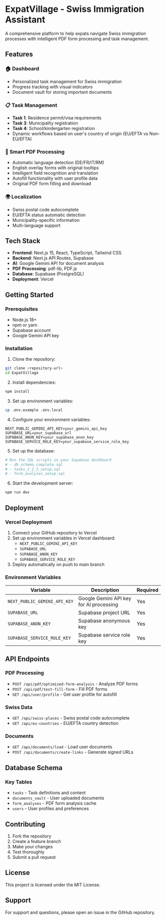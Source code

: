 # ExpatVillage - Swiss Immigration Assistant

A comprehensive platform to help expats navigate Swiss immigration processes with intelligent PDF form processing and task management.

## Features

### 🏠 Dashboard
- Personalized task management for Swiss immigration
- Progress tracking with visual indicators
- Document vault for storing important documents

### 📋 Task Management
- **Task 1**: Residence permit/visa requirements
- **Task 3**: Municipality registration
- **Task 4**: School/kindergarten registration
- Dynamic workflows based on user's country of origin (EU/EFTA vs Non-EU/EFTA)

### 📄 Smart PDF Processing
- Automatic language detection (DE/FR/IT/RM)
- English overlay forms with original tooltips
- Intelligent field recognition and translation
- Autofill functionality with user profile data
- Original PDF form filling and download

### 🌍 Localization
- Swiss postal code autocomplete
- EU/EFTA status automatic detection
- Municipality-specific information
- Multi-language support

## Tech Stack

- **Frontend**: Next.js 15, React, TypeScript, Tailwind CSS
- **Backend**: Next.js API Routes, Supabase
- **AI**: Google Gemini API for document analysis
- **PDF Processing**: pdf-lib, PDF.js
- **Database**: Supabase (PostgreSQL)
- **Deployment**: Vercel

## Getting Started

### Prerequisites
- Node.js 18+ 
- npm or yarn
- Supabase account
- Google Gemini API key

### Installation

1. Clone the repository:
```bash
git clone <repository-url>
cd ExpatVillage
```

2. Install dependencies:
```bash
npm install
```

3. Set up environment variables:
```bash
cp .env.example .env.local
```

4. Configure your environment variables:
```env
NEXT_PUBLIC_GEMINI_API_KEY=your_gemini_api_key
SUPABASE_URL=your_supabase_url
SUPABASE_ANON_KEY=your_supabase_anon_key
SUPABASE_SERVICE_ROLE_KEY=your_supabase_service_role_key
```

5. Set up the database:
```bash
# Run the SQL scripts in your Supabase dashboard
# - db_schema_complete.sql
# - tasks_1_2_3_setup.sql
# - form_analyses_setup.sql
```

6. Start the development server:
```bash
npm run dev
```

## Deployment

### Vercel Deployment

1. Connect your GitHub repository to Vercel
2. Set up environment variables in Vercel dashboard:
   - `NEXT_PUBLIC_GEMINI_API_KEY`
   - `SUPABASE_URL`
   - `SUPABASE_ANON_KEY`
   - `SUPABASE_SERVICE_ROLE_KEY`
3. Deploy automatically on push to main branch

### Environment Variables

| Variable | Description | Required |
|----------|-------------|----------|
| `NEXT_PUBLIC_GEMINI_API_KEY` | Google Gemini API key for AI processing | Yes |
| `SUPABASE_URL` | Supabase project URL | Yes |
| `SUPABASE_ANON_KEY` | Supabase anonymous key | Yes |
| `SUPABASE_SERVICE_ROLE_KEY` | Supabase service role key | Yes |

## API Endpoints

### PDF Processing
- `POST /api/pdf/optimized-form-analysis` - Analyze PDF forms
- `POST /api/pdf/test-fill-form` - Fill PDF forms
- `GET /api/user/profile` - Get user profile for autofill

### Swiss Data
- `GET /api/swiss-places` - Swiss postal code autocomplete
- `GET /api/eu-countries` - EU/EFTA country detection

### Documents
- `GET /api/documents/load` - Load user documents
- `POST /api/documents/create-links` - Generate signed URLs

## Database Schema

### Key Tables
- `tasks` - Task definitions and content
- `documents_vault` - User uploaded documents
- `form_analyses` - PDF form analysis cache
- `users` - User profiles and preferences

## Contributing

1. Fork the repository
2. Create a feature branch
3. Make your changes
4. Test thoroughly
5. Submit a pull request

## License

This project is licensed under the MIT License.

## Support

For support and questions, please open an issue in the GitHub repository.

